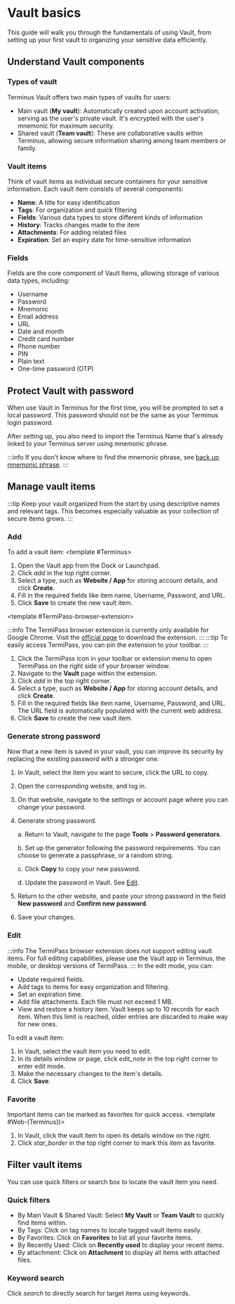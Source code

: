 # Vault basics
This guide will walk you through the fundamentals of using Vault, from setting up your first vault to organizing your sensitive data efficiently.

## Understand Vault components

### Types of vault
Terminus Vault offers two main types of vaults for users:

* Main vault (**My vault**): Automatically created upon account activation, serving as the user's private vault. It's encrypted with the user's mnemonic for maximum security.
* Shared vault (**Team vault**): These are collaborative vaults within Terminus, allowing secure information sharing among team members or family.

### Vault items
Think of vault items as individual secure containers for your sensitive information. Each vault item consists of several components:

* **Name**: A title for easy identification
* **Tags**: For organization and quick filtering
* **Fields**: Various data types to store different kinds of information
* **History**: Tracks changes made to the item
* **Attachments**: For adding related files
* **Expiration**: Set an expiry date for time-sensitive information

### Fields
Fields are the core component of Vault Items, allowing storage of various data types, including:

* Username
* Password
* Mnemonic
* Email address
* URL
* Date and month
* Credit card number
* Phone number
* PIN
* Plain text
* One-time password (OTP)

## Protect Vault with password
When use Vault in Terminus for the first time, you will be prompted to set a local password. This password should not be the same as your Terminus login password.

After setting up, you also need to import the Terminus Name that's already linked to your Terminus server using mnemonic phrase. 

:::info
If you don't know where to find the mnemonic phrase, see [back up mnemonic phrase](../get-started/back-up-mnemonic).
:::

## Manage vault items
:::tip
Keep your vault organized from the start by using descriptive names and relevant tags. This becomes especially valuable as your collection of secure items grows.
:::

### Add
To add a vault item:
<tabs>
<template #Terminus>

1. Open the Vault app from the Dock or Launchpad.
2. Click <i class="material-icons">add</i> in the top right corner.
3. Select a type, such as **Website / App** for storing account details, and click **Create**.
4. Fill in the required fields like item name, Username, Password, and URL.
5. Click **Save** to create the new vault item.
</template>
<template #TermiPass-desktop-or-mobile>

1. Open TermiPass on your device, and navigate to the **Vault** page within the app.
2. Click <i class="material-icons">add</i> in the top right corner.
3. Select a type, such as **Website / App** for storing account details, and click **Create**.
4. Fill in the required fields like item name, Username, Password, and URL.
5. Click **Save** to create the new vault item.
</template>

<template #TermiPass-browser-extension>

:::info
The TermiPass browser extension is currently only available for Google Chrome. Visit the [official page](https://www.jointerminus.com/termipass) to download the extension.
:::
:::tip
To easily access TermiPass, you can pin the extension to your toolbar.
:::
1. Click the TermiPass icon in your toolbar or extension menu to open TermiPass on the right side of your browser window.
2. Navigate to the **Vault** page within the extension.
3. Click <i class="material-icons">add</i> in the top right corner.
4. Select a type, such as **Website / App** for storing account details, and click **Create**.
5. Fill in the required fields like item name, Username, Password, and URL. The URL field is automatically populated with the current web address.
6. Click **Save** to create the new vault item.
</template>
</tabs>


### Generate strong password
Now that a new item is saved in your vault, you can improve its security by replacing the existing password with a stronger one:

1. In Vault, select the item you want to secure, click the URL to copy.
2. Open the corresponding website, and log in.
3. On that website, navigate to the settings or account page where you can change your password.
4. Generate strong password.

    a. Return to Vault, navigate to the page **Tools** > **Password generators**.
    
    b. Set up the generator following the password requirements. You can choose to generate a passphrase, or a random string.

    c. Click **Copy** to copy your new password.

    d. Update the password in Vault. See [Edit](#edit).
5. Return to the other website, and paste your strong password in the field **New password** and **Confirm new password**.
6. Save your changes.

### Edit
:::info
The TermiPass browser extension does not support editing vault items. For full editing capabilities, please use the Vault app in Terminus, the mobile, or desktop versions of TermiPass.
:::
In the edit mode, you can:
- Update required fields.
- Add tags to items for easy organization and filtering.
- Set an expiration time.
- Add file attachments. Each file must not exceed 1 MB.
- View and restore a history item. Vault keeps up to 10 records for each item. When this limit is reached, older entries are discarded to make way for new ones.

To edit a vault item:
1. In Vault, select the vault item you need to edit. 
2. In its details window or page, click <i class="material-icons">edit_note</i> in the top right corner to enter edit mode.
3. Make the necessary changes to the item's details.
4. Click **Save**.

### Favorite
Important items can be marked as favorites for quick access.
<tabs>
<template #Web-(Terminus))>

1. In Vault, click the vault item to open its details window on the right.
2. Click <i class="material-icons">star_border</i> in the top right corner to mark this item as favorite.
</template>
<template #TermiPass-desktop-or-mobile>

1. Open TermiPass on your device, and navigate to the **Vault** page within the app.
2. Click the vault item to navigate to its details page.
3. Click <i class="material-icons">star_border</i> in the top right corner to mark this item as favorite.
</template>
</tabs>



## Filter vault items
You can use quick filters or search box to locate the vault item you need.
### Quick filters
* By Main Vault & Shared Vault: Select **My Vault** or **Team Vault** to quickly find items within.
* By Tags: Click on tag names to locate tagged vault items easily.
* By Favorites: Click on **Favorites** to list all your favorite items.
* By Recently Used: Click on **Recently used** to display your recent items.
* By attachment: Click on **Attachment** to display all items with attached files.

### Keyword search
Click <i class="material-icons">search</i> to directly search for target items using keywords.
